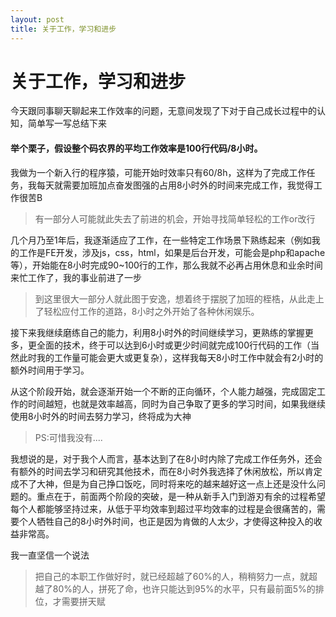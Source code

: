 ```yaml
---
layout: post
title: 关于工作，学习和进步
---
```


# 关于工作，学习和进步

今天跟同事聊天聊起来工作效率的问题，无意间发现了下对于自己成长过程中的认知，简单写一写总结下来

#### 举个栗子，假设整个码农界的平均工作效率是100行代码/8小时。

我做为一个新入行的程序猿，可能开始时效率只有60/8h，这样为了完成工作任务，我每天就需要加班加点奋发图强的占用8小时外的时间来完成工作，我觉得工作很苦B

>有一部分人可能就此失去了前进的机会，开始寻找简单轻松的工作or改行

几个月乃至1年后，我逐渐适应了工作，在一些特定工作场景下熟练起来（例如我的工作是FE开发，涉及js，css，html，如果是后台开发，可能会是php和apache等），开始能在8小时完成90~100行的工作，那么我就不必再占用休息和业余时间来忙工作了，我的事业前进了一步

>到这里很大一部分人就此图于安逸，想着终于摆脱了加班的桎梏，从此走上了轻松应付工作的道路，8小时之外开始了各种休闲娱乐。

接下来我继续磨练自己的能力，利用8小时外的时间继续学习，更熟练的掌握更多，更全面的技术，终于可以达到6小时或更少时间就完成100行代码的工作（当然此时我的工作量可能会更大或更复杂），这样我每天8小时工作中就会有2小时的额外时间用于学习。

从这个阶段开始，就会逐渐开始一个不断的正向循环，个人能力越强，完成固定工作的时间越短，也就是效率越高，同时为自己争取了更多的学习时间，如果我继续使用8小时外的时间去努力学习，终将成为大神

>PS:可惜我没有....

我想说的是，对于我个人而言，基本达到了在8小时内除了完成工作任务外，还会有额外的时间去学习和研究其他技术，而在8小时外我选择了休闲放松，所以肯定成不了大神，但是为自己挣口饭吃，同时将来吃的越来越好这一点上还是没什么问题的。重点在于，前面两个阶段的突破，是一种从新手入门到游刃有余的过程希望每个人都能够坚持过来，从低于平均效率到超过平均效率的过程是会很痛苦的，需要个人牺牲自己的8小时外时间，也正是因为肯做的人太少，才使得这种投入的收益非常高。

我一直坚信一个说法

>把自己的本职工作做好时，就已经超越了60%的人，稍稍努力一点，就超越了80%的人，拼死了命，也许只能达到95%的水平，只有最前面5%的排位，才需要拼天赋 

